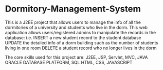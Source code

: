 # Dormitory-Management-System

This is a J2EE project that allows users to manage the info of all the dormitories of a university and students who live in the dorm.
This web application allows users/registered admins to manipulate the records in the database:
i.e. INSERT a new student record to the student database
     UPDATE the detailed info of a dorm building such as the number of students living in one room
     DELETE a student record who no longer lives in the dorm

The core skills used for this project are: 
J2EE, JSP, Servlet, MVC, JAVA
ORACLE DATABASE PLATFORM, SQL
HTML, CSS, JAVASCRIPT
